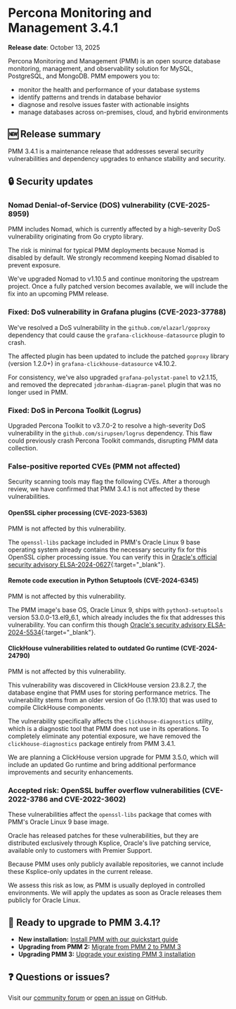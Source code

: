 # Percona Monitoring and Management 3.4.1

**Release date**: October 13, 2025

Percona Monitoring and Management (PMM) is an open source database monitoring, management, and observability solution for MySQL, PostgreSQL, and MongoDB. PMM empowers you to:

- monitor the health and performance of your database systems
- identify patterns and trends in database behavior
- diagnose and resolve issues faster with actionable insights
- manage databases across on-premises, cloud, and hybrid environments

## 🆕 Release summary

PMM 3.4.1 is a maintenance release that addresses several security vulnerabilities and dependency upgrades to enhance stability and security.

## 🔒 Security updates

### Nomad Denial-of-Service (DOS) vulnerability (CVE-2025-8959)
PMM includes Nomad, which is currently affected by a high-severity DoS vulnerability originating from Go crypto library. 

The risk is minimal for typical PMM deployments because Nomad is disabled by default.
We strongly recommend keeping Nomad disabled to prevent exposure.

We've upgraded Nomad to v1.10.5 and continue monitoring the upstream project. Once a fully patched version becomes available, we will include the fix into an upcoming PMM release. 

### Fixed: DoS vulnerability in Grafana plugins (CVE-2023-37788)
We've resolved a DoS vulnerability in the `github.com/elazarl/goproxy` dependency that could cause the  `grafana-clickhouse-datasource` plugin to crash.

The affected plugin has been updated to include the patched `goproxy` library (version 1.2.0+) in `grafana-clickhouse-datasource` v4.10.2. 

For consistency, we've also upgraded `grafana-polystat-panel` to v2.1.15, and removed the deprecated `jdbranham-diagram-panel` plugin that was no longer used in PMM.

### Fixed: DoS in Percona Toolkit (Logrus)
Upgraded Percona Toolkit to v3.7.0-2 to resolve a high-severity DoS vulnerability in the `github.com/sirupsen/logrus` dependency. This flaw could previously crash Percona Toolkit commands, disrupting PMM data collection.

### False-positive reported CVEs (PMM not affected)
Security scanning tools may flag the following CVEs. After a thorough review, we have confirmed that PMM 3.4.1 is not affected by these vulnerabilities.

#### OpenSSL cipher processing (CVE-2023-5363)
PMM is not affected by this vulnerability.

The `openssl-libs` package included in PMM's Oracle Linux 9 base operating system already contains the necessary security fix for this OpenSSL cipher processing issue. You can verify this in [Oracle's official security advisory ELSA-2024-0627](https://linux.oracle.com/errata/ELSA-2024-0627.html){:target="_blank"}.

#### Remote code execution in Python Setuptools (CVE-2024-6345)
PMM is not affected by this vulnerability. 

The PMM image's base OS, Oracle Linux 9, ships with `python3-setuptools` version 53.0.0-13.el9_6.1, which already includes the fix that addresses this vulnerability. You can confirm this though [Oracle's security advisory ELSA-2024-5534](https://linux.oracle.com/errata/ELSA-2024-5534.html){:target="_blank"}.

#### ClickHouse vulnerabilities related to outdated Go runtime (CVE-2024-24790)
PMM is not affected by this vulnerability. 

This vulnerability was discovered in ClickHouse version 23.8.2.7, the database engine that PMM uses for storing performance metrics. The vulnerability stems from an older version of Go (1.19.10) that was used to compile ClickHouse components.

The vulnerability specifically affects the `clickhouse-diagnostics` utility, which is a diagnostic tool that PMM does not use in its operations. To completely eliminate any potential exposure, we have removed the `clickhouse-diagnostics` package entirely from PMM 3.4.1.

We are planning a ClickHouse version upgrade for PMM 3.5.0, which will include an updated Go runtime and bring additional performance improvements and security enhancements.

### Accepted risk: OpenSSL buffer overflow vulnerabilities (CVE-2022-3786 and CVE-2022-3602)
These vulnerabilities affect the `openssl-libs` package that comes with PMM's Oracle Linux 9 base image.

Oracle has released patches for these vulnerabilities, but they are distributed exclusively through Ksplice, Oracle's live patching service, available only to customers with Premier Support. 

Because PMM uses only publicly available repositories, we cannot include these Ksplice-only updates in the current release.

We assess this risk as low, as PMM is usually deployed in controlled environments. We will apply the updates as soon as Oracle releases them publicly for Oracle Linux.

## 🚀 Ready to upgrade to PMM 3.4.1?

- **New installation:** [Install PMM with our quickstart guide](../quickstart/quickstart.md)
- **Upgrading from PMM 2:** [Migrate from PMM 2 to PMM 3](../pmm-upgrade/migrating_from_pmm_2.md)
- **Upgrading PMM 3:** [Upgrade your existing PMM 3 installation](../pmm-upgrade/index.md) 

## ❓ Questions or issues? 

Visit our [community forum](https://forums.percona.com/c/percona-monitoring-and-management-pmm/pmm-3/84) or [open an issue](https://github.com/percona/pmm/issues) on GitHub.